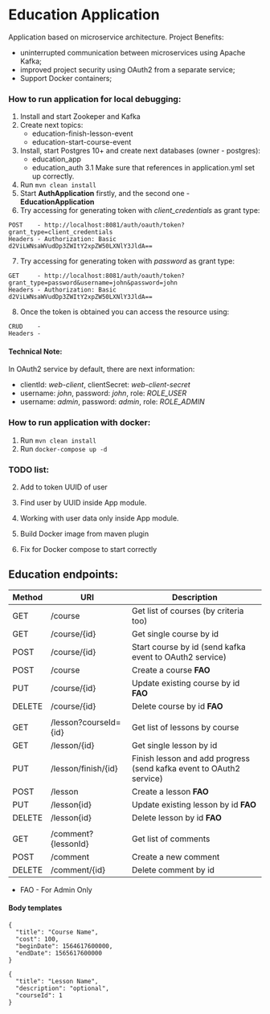 # Education Application

Application based on microservice architecture.
Project Benefits:
- uninterrupted communication between microservices using Apache Kafka;
- improved project security using OAuth2 from a separate service;
- Support Docker containers;

### How to run application for local debugging:
1. Install and start Zookeper and Kafka
2. Create next topics:
   - education-finish-lesson-event
   - education-start-course-event
3. Install, start Postgres 10+ and create next databases (owner - postgres):
   - education_app
   - education_auth
3.1 Make sure that references in application.yml set up correctly.
4. Run `mvn clean install`
5. Start **AuthApplication** firstly, and the second one - **EducationApplication**
6. Try accessing for generating token with _client_credentials_ as grant type:
```
POST    - http://localhost:8081/auth/oauth/token?grant_type=client_credentials
Headers - Authorization: Basic d2ViLWNsaWVudDp3ZWItY2xpZW50LXNlY3JldA==
```
7. Try accessing for generating token with _password_ as grant type:
```
GET     - http://localhost:8081/auth/oauth/token?grant_type=password&username=john&password=john
Headers - Authorization: Basic d2ViLWNsaWVudDp3ZWItY2xpZW50LXNlY3JldA==
```
8. Once the token is obtained you can access the resource using:
```
CRUD    - 
Headers -
```

#### Technical Note:
In OAuth2 service by default, there are next information:
   - clientId: _web-client_, clientSecret: _web-client-secret_
   - username: _john_, password: _john_, role: _ROLE_USER_
   - username: _admin_, password: _admin_, role: _ROLE_ADMIN_

### How to run application with docker:
1. Run `mvn clean install`
2. Run `docker-compose up -d`

### TODO list:
2. Add to token UUID of user
3. Find user by UUID inside App module.
4. Working with user data only inside App module.


1. Build Docker image from maven plugin
2. Fix for Docker compose to start correctly

## Education endpoints:

Method | URI | Description
------------ | ------------- | -------------
GET | /course | Get list of courses (by criteria too)
GET | /course/{id} | Get single course by id
POST | /course/{id} | Start course by id (send kafka event to OAuth2 service)
POST | /course | Create a course **FAO**
PUT | /course/{id} | Update existing course by id **FAO**
DELETE | /course/{id} | Delete course by id **FAO**
  |   |  
GET | /lesson?courseId={id} | Get list of lessons by course
GET | /lesson/{id} | Get single lesson by id
PUT | /lesson/finish/{id} | Finish lesson and add progress (send kafka event to OAuth2 service)
POST | /lesson | Create a lesson **FAO**
PUT | /lesson{id} | Update existing lesson by id **FAO**
DELETE | /lesson{id} | Delete lesson by id **FAO**
  |   |  
GET | /comment?{lessonId} | Get list of comments
POST | /comment | Create a new comment
DELETE | /comment/{id} | Delete comment by id

* FAO - For Admin Only


#### Body templates
```json5
{
  "title": "Course Name",
  "cost": 100,
  "beginDate": 1564617600000,
  "endDate": 1565617600000
}
```

```json5
{
  "title": "Lesson Name",
  "description": "optional",
  "courseId": 1
}
```
